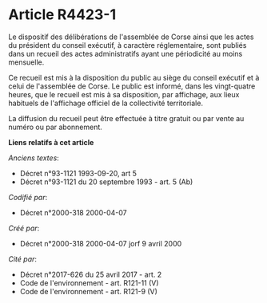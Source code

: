 # Article R4423-1

Le dispositif des délibérations de l'assemblée de Corse ainsi que les actes du président du conseil exécutif, à caractère
réglementaire, sont publiés dans un recueil des actes administratifs ayant une périodicité au moins mensuelle.

Ce recueil est mis à la disposition du public au siège du conseil exécutif et à celui de l'assemblée de Corse. Le public est
informé, dans les vingt-quatre heures, que le recueil est mis à sa disposition, par affichage, aux lieux habituels de
l'affichage officiel de la collectivité territoriale.

La diffusion du recueil peut être effectuée à titre gratuit ou par vente au numéro ou par abonnement.

**Liens relatifs à cet article**

_Anciens textes_:

  - Décret n°93-1121 1993-09-20, art 5
  - Décret n°93-1121 du 20 septembre 1993 - art. 5 (Ab)

_Codifié par_:

  - Décret n°2000-318 2000-04-07

_Créé par_:

  - Décret n°2000-318 2000-04-07 jorf 9 avril 2000

_Cité par_:

  - Décret n°2017-626 du 25 avril 2017 - art. 2
  - Code de l'environnement - art. R121-11 (V)
  - Code de l'environnement - art. R121-9 (V)
